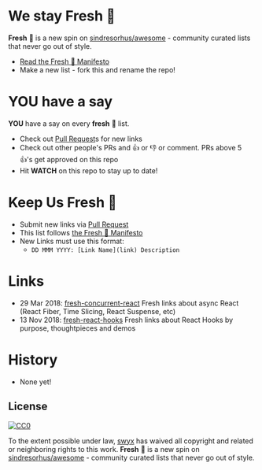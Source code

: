 # We stay Fresh 🍅
**Fresh** 🍅 is a new spin on [sindresorhus/awesome](https://github.com/sindresorhus/awesome) - community curated lists that never go out of style.

- [Read the Fresh 🍅 Manifesto](https://github.com/sw-yx/fresh/blob/master/fresh.md)
- Make a new list - fork this and rename the repo!

# YOU have a say

**YOU** have a say on every **fresh** 🍅 list. 

- Check out [Pull Request](https://github.com/sw-yx/fresh-async-react/pulls)s for new links
- Check out other people's PRs and 👍 or 👎 or comment. PRs above 5 👍's get approved on this repo
- Hit **WATCH** on this repo to stay up to date!

# Keep Us Fresh 🍅

- Submit new links via [Pull Request](https://github.com/sw-yx/fresh-async-react/pulls)
- This list follows [the Fresh 🍅 Manifesto](https://github.com/sw-yx/fresh/blob/master/fresh.md)
- New Links must use this format:
  - `DD MMM YYYY: [Link Name](link) Description`

# Links

- 29 Mar 2018: [fresh-concurrent-react](https://github.com/sw-yx/fresh-concurrent-react) Fresh links about async React (React Fiber, Time Slicing, React Suspense, etc)
- 13 Nov 2018: [fresh-react-hooks](https://github.com/sw-yx/fresh-react-hooks) Fresh links about React Hooks by purpose, thoughtpieces and demos

# History

- None yet!

## License

[![CC0](http://mirrors.creativecommons.org/presskit/buttons/88x31/svg/cc-zero.svg)](https://creativecommons.org/publicdomain/zero/1.0/)

To the extent possible under law, [swyx](https://swyx.io) has waived all copyright and related or neighboring rights to this work. **Fresh** 🍅 is a new spin on [sindresorhus/awesome](https://github.com/sindresorhus/awesome) - community curated lists that never go out of style.

